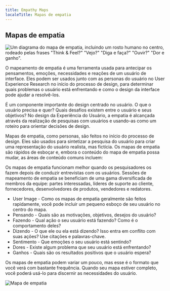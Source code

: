 ```yaml
---
title: Empathy Maps
localeTitle: Mapas de empatia
---
```

## Mapas de empatia

![Um diagrama do mapa de empatia, incluindo um rosto humano no centro, rodeado pelas frases "Think & Feel?" "Vejo?" "Diga e faça?" "Ouvir?" "Dor e ganho".](https://www.solutionsiq.com/images/Empathy-Map-No-Stickies.png)

O mapeamento de empatia é uma ferramenta usada para antecipar os pensamentos, emoções, necessidades e reações de um usuário de interface. Eles podem ser usados ​​junto com as personas do usuário no User Experience Research no início do processo de design, para determinar quais problemas o usuário está enfrentando e como o design da interface pode ajudar a resolvê-los.

É um componente importante do design centrado no usuário. O que o usuário precisa e quer? Quais desafios existem entre o usuário e seus objetivos? No design da Experiência do Usuário, a empatia é alcançada através da realização de pesquisas com usuários e usando-as como um roteiro para orientar decisões de design.

Mapas de empatia, como personas, são feitos no início do processo de design. Eles são usados ​​para sintetizar a pesquisa do usuário para criar uma representação do usuário realista, mas fictícia. Os mapas de empatia são rápidos de esboçar e, embora o conteúdo do mapa de empatia possa mudar, as áreas de conteúdo comuns incluem:

Os mapas de empatia funcionam melhor quando os pesquisadores os fazem depois de conduzir entrevistas com os usuários. Sessões de mapeamento de empatia se beneficiam de uma gama diversificada de membros da equipe: partes interessadas, líderes de suporte ao cliente, fornecedores, desenvolvedores de produtos, vendedores e redatores.

*   User Image - Como os mapas de empatia geralmente são feitos rapidamente, você pode incluir um pequeno esboço de seu usuário no centro do mapa.
*   Pensando - Quais são as motivações, objetivos, desejos do usuário?
*   Fazendo - Qual ação o seu usuário está fazendo? Como é o comportamento deles?
*   Dizendo - O que ele ou ela está dizendo? Isso entra em conflito com suas ações? Use citações e palavras-chave.
*   Sentimento - Que emoções o seu usuário está sentindo?
*   Dores - Existe algum problema que seu usuário está enfrentando?
*   Ganhos - Quais são os resultados positivos que o usuário espera?

Os mapas de empatia podem variar um pouco, mas esse é o formato que você verá com bastante frequência. Quando seu mapa estiver completo, você poderá usá-lo para discernir as necessidades do usuário.

![Mapa de empatia](https://user-images.githubusercontent.com/33093078/32018246-e8c2b0d6-b98e-11e7-8d00-1a8374c18fdd.png)